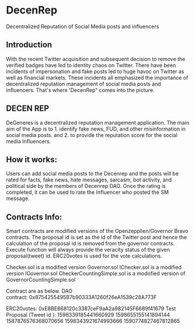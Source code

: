 # DecenRep
Decentralized Reputation of Social Media posts and influencers 

## Introduction
With the recent Twitter acquisition and subsequent decision to remove the verified badges have led to identity chaos on Twitter. There have been incidents of impersonation and fake posts led to huge havoc on Twitter as well as financial markets. These incidents all emphasized the importance of decentralized reputation management of social media posts and influencers. That's where 'DecenRep" comes into the picture.

## DECEN REP
DeGeneres is a decentralized reputation management application. The main aim of the App is to 1. identify fake news, FUD, and other misinformation in social media posts. and 2. to provide the reputation score for the social media Influencers. 

## How it works:
Users can add social media posts to the Decenrep and the posts will be rated for facts, fake news, hate messages, sarcasm, bot activity, and political side by the members of Decenrep DAO. Once the rating is completed, it can be used to rate the Influencer who posted the SM message.

## Contracts Info:
Smart contracts are modified versions of the Openzepplien/Governor Bravo contracts. The proposal id is set as the id of the Twitter post and hence the calculation of the proposal id is removed from the governor contracts. Execute function will always provide the veracity status of the given proposal(tweet) id. ERC20votes is used for the vote calculations. 

Checker.sol is a modified version  Governor.sol
IChecker.sol is a modified version IGovernor.sol
CheckerCountingSimple.sol is a modofied version of GovernorCountingSimple.sol

Contract are as below.
DAO contract: 0x8754255495B7b90333A1260f26eA1539c28A773F

ERC20votes: 0xE8BE868120c3387ceF9aA2a982145F6689f41679
Test Proposal (Tweet id ):
1598339185441660929
1598655155141894144
1587876576368070656
1598343921674993666
1590774827467812865
